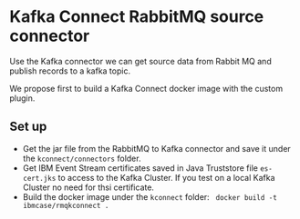# Kafka Connect RabbitMQ source connector

Use the Kafka connector we can get source data from Rabbit MQ and publish records to a kafka topic.

We propose first to build a Kafka Connect docker image with the custom plugin.

## Set up

* Get the jar file from the RabbitMQ to Kafka connector and save it under the `kconnect/connectors` folder.
* Get IBM Event Stream certificates saved in Java Truststore file `es-cert.jks` to access to the Kafka Cluster. If you test on a local Kafka Cluster no need for thsi certificate.
* Build the docker image under the `kconnect` folder: ` docker build -t ibmcase/rmqkconnect .`
